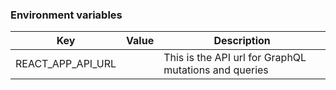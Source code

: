 ### Environment variables

| Key               | Value | Description                                           |
| ----------------- | ----- | ----------------------------------------------------- |
| REACT_APP_API_URL |       | This is the API url for GraphQL mutations and queries |
